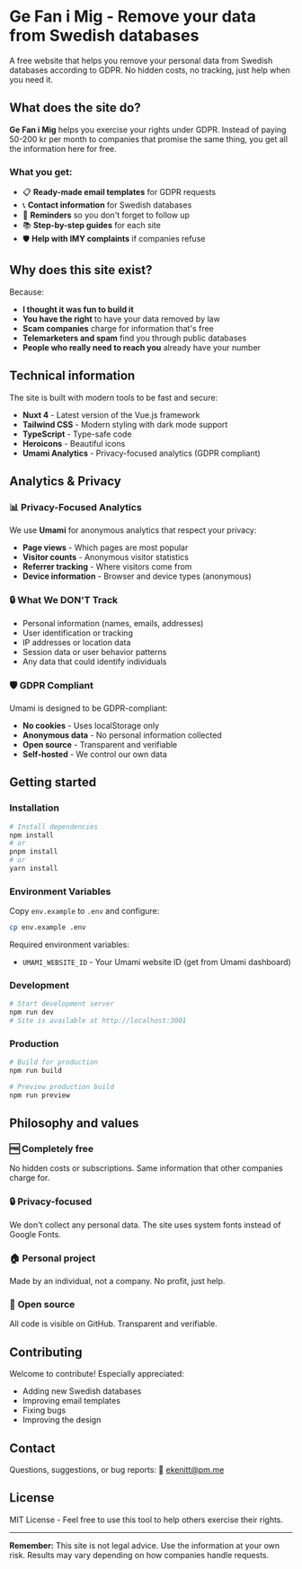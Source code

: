 # Ge Fan i Mig - Remove your data from Swedish databases

A free website that helps you remove your personal data from Swedish databases according to GDPR. No hidden costs, no tracking, just help when you need it.

## What does the site do?

**Ge Fan i Mig** helps you exercise your rights under GDPR. Instead of paying 50-200 kr per month to companies that promise the same thing, you get all the information here for free.

### What you get:

- 📋 **Ready-made email templates** for GDPR requests
- 📞 **Contact information** for Swedish databases
- 📅 **Reminders** so you don't forget to follow up
- 📚 **Step-by-step guides** for each site
- 🛡️ **Help with IMY complaints** if companies refuse

## Why does this site exist?

Because:

- **I thought it was fun to build it**
- **You have the right** to have your data removed by law
- **Scam companies** charge for information that's free
- **Telemarketers and spam** find you through public databases
- **People who really need to reach you** already have your number

## Technical information

The site is built with modern tools to be fast and secure:

- **Nuxt 4** - Latest version of the Vue.js framework
- **Tailwind CSS** - Modern styling with dark mode support
- **TypeScript** - Type-safe code
- **Heroicons** - Beautiful icons
- **Umami Analytics** - Privacy-focused analytics (GDPR compliant)

## Analytics & Privacy

### 📊 **Privacy-Focused Analytics**

We use **Umami** for anonymous analytics that respect your privacy:

- **Page views** - Which pages are most popular
- **Visitor counts** - Anonymous visitor statistics
- **Referrer tracking** - Where visitors come from
- **Device information** - Browser and device types (anonymous)

### 🔒 **What We DON'T Track**

- Personal information (names, emails, addresses)
- User identification or tracking
- IP addresses or location data
- Session data or user behavior patterns
- Any data that could identify individuals

### 🛡️ **GDPR Compliant**

Umami is designed to be GDPR-compliant:

- **No cookies** - Uses localStorage only
- **Anonymous data** - No personal information collected
- **Open source** - Transparent and verifiable
- **Self-hosted** - We control our own data

## Getting started

### Installation

```bash
# Install dependencies
npm install
# or
pnpm install
# or
yarn install
```

### Environment Variables

Copy `env.example` to `.env` and configure:

```bash
cp env.example .env
```

Required environment variables:

- `UMAMI_WEBSITE_ID` - Your Umami website ID (get from Umami dashboard)

### Development

```bash
# Start development server
npm run dev
# Site is available at http://localhost:3001
```

### Production

```bash
# Build for production
npm run build

# Preview production build
npm run preview
```

## Philosophy and values

### 🆓 **Completely free**

No hidden costs or subscriptions. Same information that other companies charge for.

### 🔒 **Privacy-focused**

We don't collect any personal data. The site uses system fonts instead of Google Fonts.

### 🏠 **Personal project**

Made by an individual, not a company. No profit, just help.

### 📖 **Open source**

All code is visible on GitHub. Transparent and verifiable.

## Contributing

Welcome to contribute! Especially appreciated:

- Adding new Swedish databases
- Improving email templates
- Fixing bugs
- Improving the design

## Contact

Questions, suggestions, or bug reports:
📧 ekenitt@pm.me

## License

MIT License - Feel free to use this tool to help others exercise their rights.

---

**Remember:** This site is not legal advice. Use the information at your own risk. Results may vary depending on how companies handle requests.
